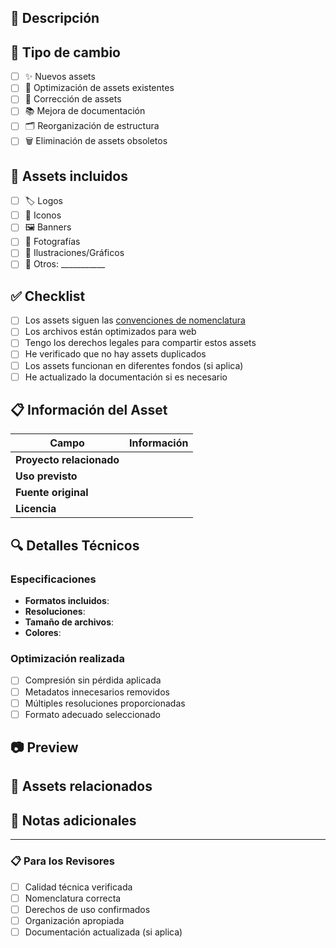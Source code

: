 ## 📝 Descripción
<!-- Breve descripción de los assets añadidos/modificados -->

## 🔄 Tipo de cambio
<!-- Marca todas las opciones que apliquen -->
- [ ] ✨ Nuevos assets
- [ ] 🔧 Optimización de assets existentes  
- [ ] 🐛 Corrección de assets
- [ ] 📚 Mejora de documentación
- [ ] 🗂️ Reorganización de estructura
- [ ] 🗑️ Eliminación de assets obsoletos

## 🎨 Assets incluidos
<!-- Marca todos los tipos de assets incluidos -->
- [ ] 🏷️ Logos
- [ ] 🔸 Iconos  
- [ ] 🖼️ Banners
- [ ] 📸 Fotografías
- [ ] 🎨 Ilustraciones/Gráficos
- [ ] 🌈 Otros: ___________

## ✅ Checklist
<!-- Verifica todos los puntos antes de enviar el PR -->
- [ ] Los assets siguen las [convenciones de nomenclatura](../CONTRIBUTING.md#convenciones-de-nomenclatura)
- [ ] Los archivos están optimizados para web
- [ ] Tengo los derechos legales para compartir estos assets
- [ ] He verificado que no hay assets duplicados
- [ ] Los assets funcionan en diferentes fondos (si aplica)
- [ ] He actualizado la documentación si es necesario

## 📋 Información del Asset

| Campo | Información |
|-------|-------------|
| **Proyecto relacionado** | <!-- ej. Fluxem, Kiaro, Estyma --> |
| **Uso previsto** | <!-- ej. Web, impresión, redes sociales --> |
| **Fuente original** | <!-- ej. Diseño propio, stock photo, etc. --> |
| **Licencia** | <!-- ej. MIT, Creative Commons, Uso comercial permitido --> |

## 🔍 Detalles Técnicos
<!-- Completa si es relevante -->

### Especificaciones
- **Formatos incluidos**: <!-- ej. SVG, PNG, JPG -->
- **Resoluciones**: <!-- ej. 512x512, 1024x1024 -->
- **Tamaño de archivos**: <!-- ej. < 500KB cada uno -->
- **Colores**: <!-- ej. Full color, monocromático, transparente -->

### Optimización realizada
- [ ] Compresión sin pérdida aplicada
- [ ] Metadatos innecesarios removidos
- [ ] Múltiples resoluciones proporcionadas
- [ ] Formato adecuado seleccionado

## 📷 Preview
<!-- 
Incluye capturas de pantalla o preview de los assets si es posible.
Puedes arrastrar y soltar imágenes aquí.
-->

## 🔗 Assets relacionados
<!-- Menciona si estos assets reemplazan, complementan o se relacionan con assets existentes -->

## 💬 Notas adicionales
<!-- Cualquier información adicional que pueda ser útil para los revisores -->

---

### 📋 Para los Revisores
<!-- No edites esta sección -->
- [ ] Calidad técnica verificada
- [ ] Nomenclatura correcta
- [ ] Derechos de uso confirmados
- [ ] Organización apropiada
- [ ] Documentación actualizada (si aplica)

<!-- 
Gracias por contribuir al repositorio de assets de Fluxem! 🚀
Tu contribución ayuda a mantener la consistencia visual en todos nuestros proyectos.
-->